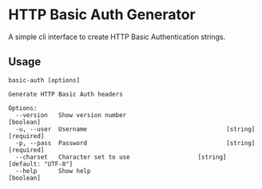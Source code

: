 # HTTP Basic Auth Generator

A simple cli interface to create HTTP Basic Authentication strings.

## Usage 

```
basic-auth [options]

Generate HTTP Basic Auth headers

Options:
  --version   Show version number                                      [boolean]
  -u, --user  Username                                       [string] [required]
  -p, --pass  Password                                       [string] [required]
  --charset   Character set to use                   [string] [default: "UTF-8"]
  --help      Show help                                                [boolean]
```
